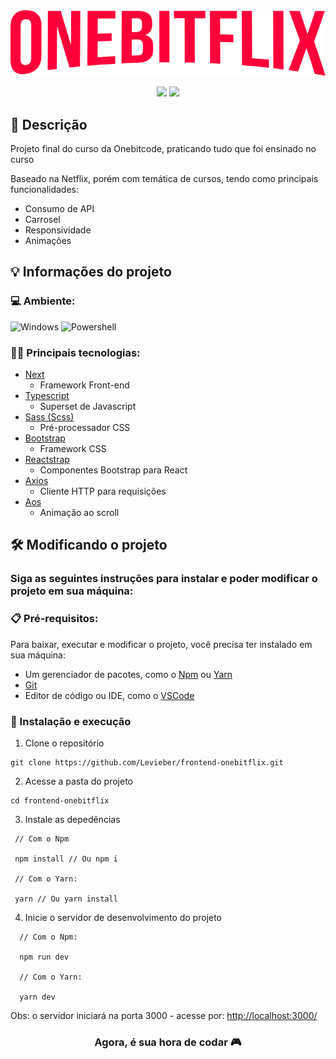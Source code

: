 <img src="./public/logoOnebitflix.svg"> 
<p align="center">
  <img src="http://img.shields.io/static/v1?label=STATUS&message=EM%20DESENVOLVIMENTO&color=GREEN&style=for-the-badge"/>
  <img height="30" src="https://img.shields.io/badge/Made%20for-VSCode-1f425f.svg"/>
</p>

## 💭 Descrição

<p>Projeto final do curso da Onebitcode, praticando tudo que foi ensinado no curso</p>
<p>Baseado na Netflix, porém com temática de cursos, tendo como principais funcionalidades:</p>

- Consumo de API
- Carrosel
- Responsividade
- Animações

## 💡 Informações do projeto

### 💻 Ambiente: 
![Windows](https://img.shields.io/badge/Windows-0078D6?style=for-the-badge&logo=windows&logoColor=white)
![Powershell](https://img.shields.io/badge/Powershell-2CA5E0?style=for-the-badge&logo=powershell&logoColor=white)

### 👨‍💻 Principais tecnologias:

- [Next](https://nextjs.org/)
  - Framework Front-end
- [Typescript](https://www.typescriptlang.org/)
  - Superset de Javascript
- [Sass (Scss)](https://sass-lang.com/)
  - Pré-processador CSS
- [Bootstrap](https://getbootstrap.com/) 
  - Framework CSS
- [Reactstrap](https://reactstrap.github.io/?path=/story/home-installation--page) 
  - Componentes Bootstrap para React
- [Axios](https://axios-http.com/ptbr/docs/intro) 
  - Cliente HTTP para requisições
- [Aos](https://michalsnik.github.io/aos/) 
  - Animação ao scroll

## 🛠️ Modificando o projeto

### Siga as seguintes instruções para instalar e poder modificar o projeto em sua máquina:

### 📋 Pré-requisitos:

Para baixar, executar e modificar o projeto, você precisa ter instalado em sua máquina: 
* Um gerenciador de pacotes, como o [Npm](https://nodejs.org/en/) ou [Yarn](https://classic.yarnpkg.com/lang/en/docs/install/)
* [Git](https://git-scm.com/downloads)
* Editor de código ou IDE, como o [VSCode](https://code.visualstudio.com/Download)

### 🔧 Instalação e execução

1. Clone o repositório
```
git clone https://github.com/Levieber/frontend-onebitflix.git
```
2. Acesse a pasta do projeto
```
cd frontend-onebitflix
```
3. Instale as depedências
```
 // Com o Npm

 npm install // Ou npm i
 
 // Com o Yarn:
 
 yarn // Ou yarn install
```
4. Inicie o servidor de desenvolvimento do projeto
```
  // Com o Npm:
  
  npm run dev
  
  // Com o Yarn:
  
  yarn dev
```

Obs: o servidor iniciará na porta 3000 - acesse por: <http://localhost:3000/>

<h3 align="center">Agora, é sua hora de codar 🎮</h3>
